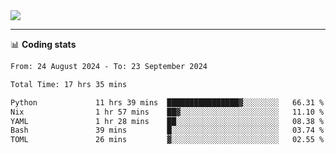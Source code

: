 <picture>
  <source
  srcset="https://github-readme-stats.vercel.app/api?username=sant0s12&show_icons=true&theme=dark"
  media="(prefers-color-scheme: dark)"
  />
  <source
  srcset="https://github-readme-stats.vercel.app/api?username=sant0s12&show_icons=true"
  media="(prefers-color-scheme: light)"
  />
  <img src="https://github-readme-stats.vercel.app/api?username=sant0s12&show_icons=true" />
</picture>

---

📊 **Coding stats**

<!--START_SECTION:waka-->

```txt
From: 24 August 2024 - To: 23 September 2024

Total Time: 17 hrs 35 mins

Python             11 hrs 39 mins  ████████████████▓░░░░░░░░   66.31 %
Nix                1 hr 57 mins    ██▓░░░░░░░░░░░░░░░░░░░░░░   11.10 %
YAML               1 hr 28 mins    ██░░░░░░░░░░░░░░░░░░░░░░░   08.38 %
Bash               39 mins         █░░░░░░░░░░░░░░░░░░░░░░░░   03.74 %
TOML               26 mins         ▓░░░░░░░░░░░░░░░░░░░░░░░░   02.55 %
```

<!--END_SECTION:waka-->
